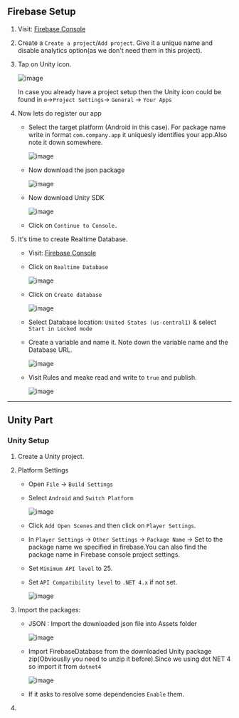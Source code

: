 ## Firebase Setup

1. Visit: [Firebase Console](https://console.firebase.google.com/)
2. Create a `Create a project`/`Add project`. Give it a unique name and disable analytics option(as we don't need them in this project).
3. Tap on Unity icon. 

    ![image](https://user-images.githubusercontent.com/43271546/111111549-8cd6d980-8584-11eb-94a9-c3586c30f97c.png)

    In case you already have a project setup then the Unity icon could be found in `⚙️`->`Project Settings`-> `General` -> `Your Apps`

4. Now lets do register our app
    - Select the target platform (Android in this case). For package name write in format `com.company.app` it uniquesly identifies your app.Also note it down somewhere.
      
      ![image](https://user-images.githubusercontent.com/43271546/111111899-2e5e2b00-8585-11eb-915f-cf4c2e39a7cf.png)

    - Now download the json package

      ![image](https://user-images.githubusercontent.com/43271546/111112046-7e3cf200-8585-11eb-9aaa-87081cbef0ea.png)

    - Now download Unity SDK

      ![image](https://user-images.githubusercontent.com/43271546/111112166-b2181780-8585-11eb-8be6-1a49f176fcb4.png)

    - Click on `Continue to Console.`

5. It's time to create Realtime Database.
    - Visit: [Firebase Console](https://console.firebase.google.com/)
    - Click on `Realtime Database`

      ![image](https://user-images.githubusercontent.com/43271546/111112428-2a7ed880-8586-11eb-8a3e-9d3770e4eed3.png)

    - Click on `Create database`

      ![image](https://user-images.githubusercontent.com/43271546/111112522-4d10f180-8586-11eb-98b3-76105ea4973a.png)

    - Select Database location: `United States (us-central1)`	& select `Start in Locked mode`
    - Create a variable and name it. Note down the variable name and the Database URL.

      ![image](https://user-images.githubusercontent.com/43271546/111112940-040d6d00-8587-11eb-9d02-7c2b44cd294b.png)

    - Visit Rules and meake read and write to `true` and publish.

      ![image](https://user-images.githubusercontent.com/43271546/111113113-4636ae80-8587-11eb-8ff7-b69712fca76f.png)

<hr />

## Unity Part

### Unity Setup
1. Create a Unity project.
2. Platform Settings
    - Open `File` -> `Build Settings`
    - Select `Android` and `Switch Platform`

      ![image](https://user-images.githubusercontent.com/43271546/111114975-058c6480-858a-11eb-8704-8d9bfb1f39b3.png)

    - Click `Add Open Scenes` and then click on `Player Settings`.
    - In `Player Settings` -> `Other Settings` -> `Package Name` -> Set to the package name we specified in firebase.You can also find the package name in Firebase console project settings.
    - Set `Minimum API level` to 25.
    - Set `API Compatibility level` to `.NET 4.x` if not set.
    
      ![image](https://user-images.githubusercontent.com/43271546/111116125-8f88fd00-858b-11eb-9ca3-adc7cb493290.png)
    
3. Import the packages:
    - JSON : Import the downloaded json file into Assets folder
      
       ![image](https://user-images.githubusercontent.com/43271546/111114079-c1e52b00-8588-11eb-864e-7379f411fef1.png)

    - Import FirebaseDatabase from the downloaded Unity package zip(Obviouslly you need to unzip it before).Since we using dot NET 4 so import it from `dotnet4`
      
      ![image](https://user-images.githubusercontent.com/43271546/111116315-dd056a00-858b-11eb-94e2-1acb7004032b.png)

    - If it asks to resolve some dependencies `Enable` them.  
        
3.  


      
